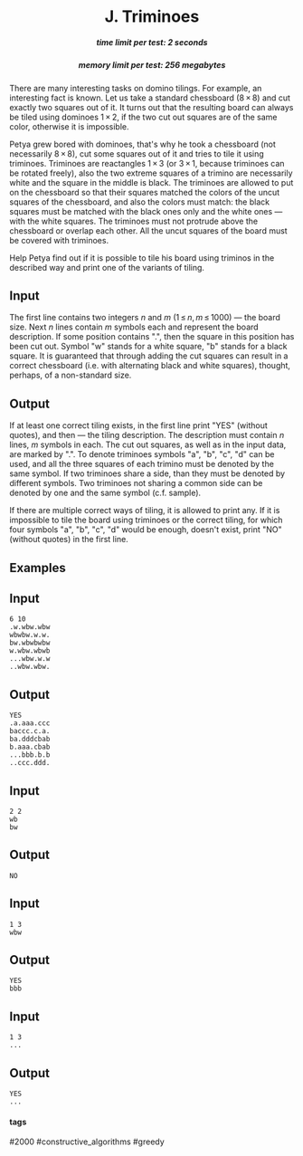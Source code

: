 <h1 style='text-align: center;'> J. Triminoes</h1>

<h5 style='text-align: center;'>time limit per test: 2 seconds</h5>
<h5 style='text-align: center;'>memory limit per test: 256 megabytes</h5>

There are many interesting tasks on domino tilings. For example, an interesting fact is known. Let us take a standard chessboard (8 × 8) and cut exactly two squares out of it. It turns out that the resulting board can always be tiled using dominoes 1 × 2, if the two cut out squares are of the same color, otherwise it is impossible. 

Petya grew bored with dominoes, that's why he took a chessboard (not necessarily 8 × 8), cut some squares out of it and tries to tile it using triminoes. Triminoes are reactangles 1 × 3 (or 3 × 1, because triminoes can be rotated freely), also the two extreme squares of a trimino are necessarily white and the square in the middle is black. The triminoes are allowed to put on the chessboard so that their squares matched the colors of the uncut squares of the chessboard, and also the colors must match: the black squares must be matched with the black ones only and the white ones — with the white squares. The triminoes must not protrude above the chessboard or overlap each other. All the uncut squares of the board must be covered with triminoes. 

Help Petya find out if it is possible to tile his board using triminos in the described way and print one of the variants of tiling.

## Input

The first line contains two integers *n* and *m* (1 ≤ *n*, *m* ≤ 1000) — the board size. Next *n* lines contain *m* symbols each and represent the board description. If some position contains ".", then the square in this position has been cut out. Symbol "w" stands for a white square, "b" stands for a black square. It is guaranteed that through adding the cut squares can result in a correct chessboard (i.e. with alternating black and white squares), thought, perhaps, of a non-standard size.

## Output

If at least one correct tiling exists, in the first line print "YES" (without quotes), and then — the tiling description. The description must contain *n* lines, *m* symbols in each. The cut out squares, as well as in the input data, are marked by ".". To denote triminoes symbols "a", "b", "c", "d" can be used, and all the three squares of each trimino must be denoted by the same symbol. If two triminoes share a side, than they must be denoted by different symbols. Two triminoes not sharing a common side can be denoted by one and the same symbol (c.f. sample).

If there are multiple correct ways of tiling, it is allowed to print any. If it is impossible to tile the board using triminoes or the correct tiling, for which four symbols "a", "b", "c", "d" would be enough, doesn't exist, print "NO" (without quotes) in the first line.

## Examples

## Input


```
6 10  
.w.wbw.wbw  
wbwbw.w.w.  
bw.wbwbwbw  
w.wbw.wbwb  
...wbw.w.w  
..wbw.wbw.  

```
## Output


```
YES  
.a.aaa.ccc  
baccc.c.a.  
ba.dddcbab  
b.aaa.cbab  
...bbb.b.b  
..ccc.ddd.
```
## Input


```
2 2  
wb  
bw  

```
## Output


```
NO  

```
## Input


```
1 3  
wbw  

```
## Output


```
YES  
bbb  

```
## Input


```
1 3  
...  

```
## Output


```
YES  
...  

```


#### tags 

#2000 #constructive_algorithms #greedy 